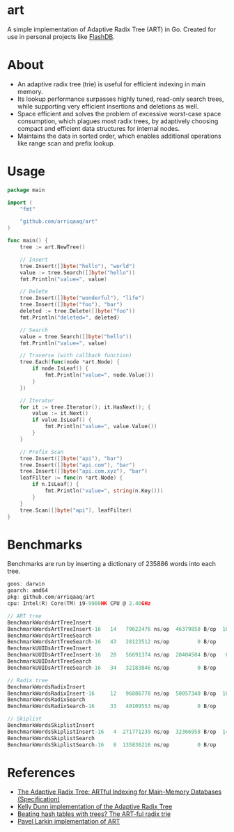 art
====
A simple implementation of Adaptive Radix Tree (ART) in Go. Created for use in personal projects like [FlashDB](https://github.com/arriqaaq/flashdb).

About
=====
- An adaptive radix tree (trie) is useful for efficient indexing in main memory. 
- Its lookup performance surpasses highly tuned, read-only search trees, while supporting very efficient insertions and deletions as well. 
- Space efficient and solves the problem of excessive worst-case space consumption, which plagues most radix trees, by adaptively choosing compact and efficient data structures for internal nodes. 
- Maintains the data in sorted order, which enables additional operations like range scan and prefix lookup.


# Usage

```go
package main

import (
	"fmt"

	"github.com/arriqaaq/art"
)

func main() {
	tree := art.NewTree()

	// Insert
	tree.Insert([]byte("hello"), "world")
	value := tree.Search([]byte("hello"))
	fmt.Println("value=", value)

	// Delete
	tree.Insert([]byte("wonderful"), "life")
	tree.Insert([]byte("foo"), "bar")
	deleted := tree.Delete([]byte("foo"))
	fmt.Println("deleted=", deleted)

	// Search
	value = tree.Search([]byte("hello"))
	fmt.Println("value=", value)

	// Traverse (with callback function)
	tree.Each(func(node *art.Node) {
		if node.IsLeaf() {
			fmt.Println("value=", node.Value())
		}
	})

	// Iterator
	for it := tree.Iterator(); it.HasNext(); {
		value := it.Next()
		if value.IsLeaf() {
			fmt.Println("value=", value.Value())
		}
	}

	// Prefix Scan
	tree.Insert([]byte("api"), "bar")
	tree.Insert([]byte("api.com"), "bar")
	tree.Insert([]byte("api.com.xyz"), "bar")
	leafFilter := func(n *art.Node) {
		if n.IsLeaf() {
			fmt.Println("value=", string(n.Key()))
		}
	}
	tree.Scan([]byte("api"), leafFilter)
}
```

# Benchmarks

Benchmarks are run by inserting a dictionary of 235886 words into each tree.

```go
goos: darwin
goarch: amd64
pkg: github.com/arriqaaq/art
cpu: Intel(R) Core(TM) i9-9980HK CPU @ 2.40GHz

// ART tree
BenchmarkWordsArtTreeInsert
BenchmarkWordsArtTreeInsert-16   14	  79622476 ns/op  46379858 B/op	 1604123 allocs/op
BenchmarkWordsArtTreeSearch
BenchmarkWordsArtTreeSearch-16   43	  28123512 ns/op         0 B/op	       0 allocs/op
BenchmarkUUIDsArtTreeInsert
BenchmarkUUIDsArtTreeInsert-16   20	  56691374 ns/op  20404504 B/op	  602400 allocs/op
BenchmarkUUIDsArtTreeSearch
BenchmarkUUIDsArtTreeSearch-16   34	  32183846 ns/op         0 B/op	       0 allocs/op

// Radix tree
BenchmarkWordsRadixInsert
BenchmarkWordsRadixInsert-16     12	  96886770 ns/op  50057340 B/op	 1856741 allocs/op
BenchmarkWordsRadixSearch
BenchmarkWordsRadixSearch-16     33	  40109553 ns/op         0 B/op	       0 allocs/op

// Skiplist
BenchmarkWordsSkiplistInsert
BenchmarkWordsSkiplistInsert-16   4	 271771239 ns/op  32366958 B/op	 1494019 allocs/op
BenchmarkWordsSkiplistSearch
BenchmarkWordsSkiplistSearch-16   8	 135836216 ns/op         0 B/op	       0 allocs/op
```

# References

- [The Adaptive Radix Tree: ARTful Indexing for Main-Memory Databases (Specification)](http://www-db.in.tum.de/~leis/papers/ART.pdf)
- [Kelly Dunn implementation of the Adaptive Radix Tree](https://github.com/kellydunn/go-art)
- [Beating hash tables with trees? The ART-ful radix trie](https://www.the-paper-trail.org/post/art-paper-notes/)
- [Pavel Larkin implementation of ART](https://github.com/plar/go-adaptive-radix-tree)
